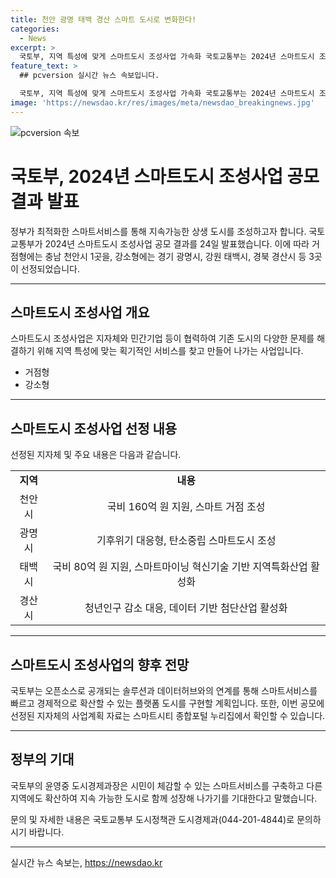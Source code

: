 ```yaml
---
title: 천안 광명 태백 경산 스마트 도시로 변화한다!
categories:
  - News
excerpt: >
  국토부, 지역 특성에 맞게 스마트도시 조성사업 가속화 국토교통부는 2024년 스마트도시 조성사업 거점형에 충남 천안시 1곳, 강소형에 경기 광명시, 강원 태백시, 경산시 등 3곳을 선정했다. 이 사업은 지역 특성에 맞는 스마트 서비스를 통해 도시 문제를 해결하는 것을 목표로 하고 있으며, 선정된 지자체는 국비 지원을 받아 스마트도시를 조성할 예정이다. 국토부는 이를 통해 지속 가능한 도시 발전을 기대하고 있다.
feature_text: >
  ## pcversion 실시간 뉴스 속보입니다.

  국토부, 지역 특성에 맞게 스마트도시 조성사업 가속화 국토교통부는 2024년 스마트도시 조성사업 거점형에 충남 천안시 1곳, 강소형에 경기 광명시, 강원 태백시, 경산시 등 3곳을 선정했다. 이 사업은 지역 특성에 맞는 스마트 서비스를 통해 도시 문제를 해결하는 것을 목표로 하고 있으며, 선정된 지자체는 국비 지원을 받아 스마트도시를 조성할 예정이다. 국토부는 이를 통해 지속 가능한 도시 발전을 기대하고 있다.
image: 'https://newsdao.kr/res/images/meta/newsdao_breakingnews.jpg'
---
```


<p><img src="https://newsdao.kr/res/images/meta/newsdao_breakingnews.jpg" alt="pcversion 속보" /></p>

<h1>국토부, 2024년 스마트도시 조성사업 공모결과 발표</h1>

<p data-ke-size="size16">정부가 최적화한 스마트서비스를 통해 지속가능한 상생 도시를 조성하고자 합니다. 국토교통부가 2024년 스마트도시 조성사업 공모 결과를 24일 발표했습니다. 이에 따라 거점형에는 충남 천안시 1곳을, 강소형에는 경기 광명시, 강원 태백시, 경북 경산시 등 3곳이 선정되었습니다.</p>

<hr>

<h2 data-ke-size="size26">스마트도시 조성사업 개요</h2>

<p data-ke-size="size16">스마트도시 조성사업은 지자체와 민간기업 등이 협력하여 기존 도시의 다양한 문제를 해결하기 위해 지역 특성에 맞는 획기적인 서비스를 찾고 만들어 나가는 사업입니다.</p>

<ul>
    <li>거점형</li>
    <li>강소형</li>
</ul>

<hr>

<h2 data-ke-size="size26">스마트도시 조성사업 선정 내용</h2>

<p data-ke-size="size16">선정된 지자체 및 주요 내용은 다음과 같습니다.</p>

<table>
    <tr>
        <td style="text-align: center; height: 17px;"><b>지역</b></td>
        <td style="text-align: center; height: 17px;"><b>내용</b></td>
    </tr>
    <tr>
        <td style="text-align: center; height: 17px;">천안시</td>
        <td style="text-align: center; height: 17px;">국비 160억 원 지원, 스마트 거점 조성</td>
    </tr>
    <tr>
        <td style="text-align: center; height: 17px;">광명시</td>
        <td style="text-align: center; height: 17px;">기후위기 대응형, 탄소중립 스마트도시 조성</td>
    </tr>
    <tr>
        <td style="text-align: center; height: 17px;">태백시</td>
        <td style="text-align: center; height: 17px;">국비 80억 원 지원, 스마트마이닝 혁신기술 기반 지역특화산업 활성화</td>
    </tr>
    <tr>
        <td style="text-align: center; height: 17px;">경산시</td>
        <td style="text-align: center; height: 17px;">청년인구 감소 대응, 데이터 기반 첨단산업 활성화</td>
    </tr>
</table>

<hr>

<h2 data-ke-size="size26">스마트도시 조성사업의 향후 전망</h2>

<p data-ke-size="size16">국토부는 오픈소스로 공개되는 솔루션과 데이터허브와의 연계를 통해 스마트서비스를 빠르고 경제적으로 확산할 수 있는 플랫폼 도시를 구현할 계획입니다. 또한, 이번 공모에 선정된 지자체의 사업계획 자료는 스마트시티 종합포털 누리집에서 확인할 수 있습니다.</p>

<hr>

<h2 data-ke-size="size26">정부의 기대</h2>

<p data-ke-size="size16">국토부의 윤영중 도시경제과장은 시민이 체감할 수 있는 스마트서비스를 구축하고 다른 지역에도 확산하여 지속 가능한 도시로 함께 성장해 나가기를 기대한다고 말했습니다.</p>

<p data-ke-size="size16">문의 및 자세한 내용은 국토교통부 도시정책관 도시경제과(044-201-4844)로 문의하시기 바랍니다.</p>

<hr>
실시간 뉴스 속보는, <a href="https://newsdao.kr" rel="dofollow">https://newsdao.kr</a>



